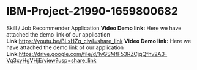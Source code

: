 # IBM-Project-21990-1659800682
Skill / Job Recommender Application
**Video Demo link:**
Here we have attached the demo link of our application
**Link**:https://youtu.be/BLxHZq_clwI=share_link
**Video Demo link:**
Here we have attached the demo link of our application
**Link**:https://drive.google.com/file/d/1vGSMfF53RZCjgQfhv2A3-Vq3xyHgVHjE/view?usp=share_link

